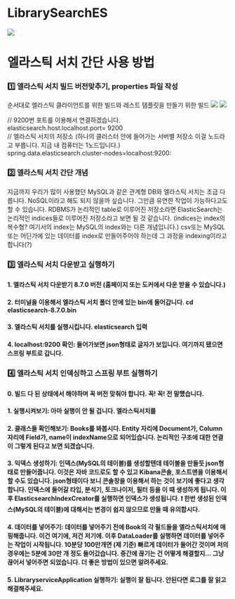 # LibrarySearchES

<img src="https://img.shields.io/badge/-elasticsearch-yellowgreen"/>
<h1> 엘라스틱 서치 간단 사용 방법 </h1>

<h3> 1️⃣ 엘라스틱 서치 빌드 버전맞추기, properties 파일 작성 </h3>
순서대로 엘라스틱 클라이언트를 위한 빌드와 레스트 템플릿을 만들기 위한 빌드
<img src="https://img.shields.io/badge/implementation-'org.springframework.data%3Aspring--data--elasticsearch%3A4.2.4'-blue"/>
<img src="https://img.shields.io/badge/implementation-'org.elasticsearch.client'%2C%20name%3A%20'elasticsearch--rest--high--level--client'%2C%20version%3A%20'7.17.9'-blue"/>

// 9200번 포트를 이용해서 연결하겠습니다. <br>
elasticsearch.host.localhost.port= 9200 <br>
// 엘라스틱 서치의 저장소 (하나의 클러스터 안에 들어가는 서버별 저장소 이걸 노드라고 부릅니다. 지금 내 컴퓨터는 1노드입니다.) <br>
spring.data.elasticsearch.cluster-nodes=localhost:9200: <br>

<h3> 2️⃣ 엘라스틱 서치 간단 개념 </h3>
지금까지 우리가 많이 사용했던 MySQL과 같은 관계형 DB와 엘라스틱 서치는 조금 다릅니다.
NoSQL이라고 해도 되지 않을까 싶습니다. 그만큼 유연한 작업이 가능하다고도 할 수 있습니다.
RDBMS가 논리적인 table로 이루어진 저장소라면 
ElasticSearch는 논리적인 indices들로 이루어진 저장소라고 보면 될 것 같습니다. 
(indices는 index의 복수형? 여기서의 index는 MySQL의 index와는 다른 개념입니다.)
csv또는 MySQL 또는 어딘가에 있는 데이터를 index로 만들어주어야 하는데 그 과정을 indexing이라고 합니다(?)

<h3> 3️⃣ 엘라스틱 서치 다운받고 실행하기 </h3>
<h4> 1. 엘라스틱 서치 다운받기 8.7.0 버전 (홈페이지 또는 도커에서 다운 받을 수 있습니다.) </h4>
<h4> 2. 터미널을 이용해서 엘라스틱 서치 폴더 안에 있는 bin에 들어갑니다. cd elasticsearch-8.7.0.bin </h4>
<h4> 3. 엘라스틱 서치를 실행시킵니다. elasticsearch 입력 </h4>
<h4> 4. localhost:9200 확인: 들어가보면 json형태로 글자가 보입니다. 여기까지 됐으면 스프링 부트로 갑니다. </h4>

<h3> 4️⃣ 엘라스틱 서치 인덱싱하고 스프링 부트 실행하기 </h3>
<h4> 0. 빌드 다 된 상태에서 해야하며 꼭 버전 맞춰야 합니다. 꼭! 꼭! 전 말헀습니다. </h4>
<h4> 1. 실행시켜보기: 아마 실행이 안 될 겁니다. 엘라스틱서치를  </h4>
<h4> 2. 클래스들 확인해보기: Books를 봐봅시다. Entity 자리에 Document가, Column 자리에 Field가, name이 indexName으로 되어있습니다. 논리적인 구조에 대한 연결이 그렇게 된다고 보면 되겠습니다. </h4>
<h4> 3. 익덱스 생성하기: 인덱스(MySQL의 테이블)를 생성할텐데 테이블을 만들듯 json형태로 만들어줍니다. 이것은 자바 코드로도 할 수 있고 Kibana콘솔, 포스트맨을 이용해서 할 수도 있습니다. json형태이다 보니 콘솔창을 이용해서 하는 것이 보기에 좋다고 생각합니다. 인덱스에 들어갈 타입, 분석기, 토크나이저, 필터 등을 이 때 생성하게 됩니다. 이후 ElasticsearchIndexCreator를 실행하면 인덱스가 생성됩니다. ❗️ 한번 생성된 인덱스(MySQL의 테이블)에 대해서는 변경이 쉽지 않으므로 만들 때 유의합시다. </h4>
<h4> 4. 데이터를 넣어주기: 데이터를 넣어주기 전에 Book의 각 필드들을 엘라스틱서치에 매핑해줍니다. 이건 여기에, 저건 저기에. 이후 DataLoader를 실행하면 데이터를 넣어주는 작업이 시작됩니다. 10분당 100만개면 (제 기준) 빠르게 데이터가 들어간 것이며 저의 경우에는 5분에 30만 개 정도 들어갔습니다. 중간에 끊기는 건 어떻게 해결할지... 그냥 끊어서 넣어주면 되었습니다. 더 좋은 방법이 있으면 알려주세요. </h4>
<h4> 5. LibraryserviceApplication 실행하기: 실행이 잘 됩니다. 안된다면 로그를 잘 읽고 해결해주세요. </h4>
